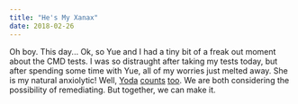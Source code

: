 ```yaml
---
title: "He's My Xanax"
date: 2018-02-26
---
```

Oh boy. This day... Ok, so Yue and I had a tiny bit of a freak out moment about the CMD tests. I was so distraught after taking my tests today, but after spending some time with Yue, all of my worries just melted away. She is my natural anxiolytic! Well, [Yoda](https://media.giphy.com/media/k3wGpp75gvhp6/giphy.gif) [counts](https://media.giphy.com/media/4ZYNlrSn7TTX2/giphy.gif) [too](https://media.giphy.com/media/yPfQBsFmoQVUI/giphy.gif). We are both considering the possibility of remediating. But together, we can make it.